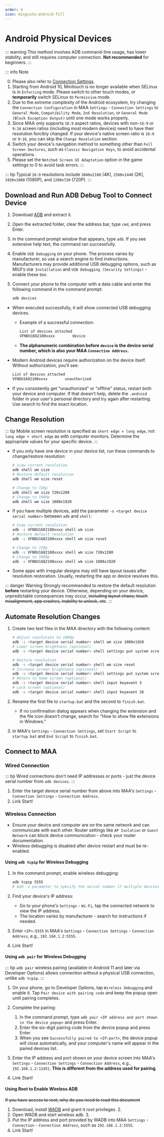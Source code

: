 ```yaml
---
order: 4
icon: mingcute:android-fill
---
```


# Android Physical Devices

::: warning
This method involves ADB command-line usage, has lower stability, and still requires computer connection. **Not recommended** for beginners.
:::

::: info Note

0. Please also refer to [Connection Settings](../connection.md).
1. Starting from Android 10, Minitouch is no longer available when SELinux is in `Enforcing` mode. Please switch to other touch modes, or **temporarily** switch SELinux to `Permissive` mode.
2. Due to the extreme complexity of the Android ecosystem, try changing the `Connection Configuration` in MAA `Settings` - `Connection Settings` to `General Mode`, `Compatibility Mode`, `2nd Resolution`, or `General Mode (Block Exception Output)` until one mode works properly.
3. Since MAA only supports `16:9` aspect ratios, devices with non-`16:9` or `9:16` screen ratios (including most modern devices) need to have their resolution forcibly changed. If your device's native screen ratio is `16:9` or `9:16`, you can skip the `Change Resolution` section.
4. Switch your device's navigation method to something other than `Full Screen Gestures`, such as `Classic Navigation Keys`, to avoid accidental operations.
5. Please set the `Notched Screen UI Adaptation` option in the game settings to 0 to avoid task errors.
   :::

::: tip
Typical `16:9` resolutions include `3840x2160` (4K), `2560x1440` (2K), `1920x1080` (1080P), and `1280x720` (720P).
:::

## Download and Run ADB Debug Tool to Connect Device

1. Download [ADB](https://dl.google.com/android/repository/platform-tools-latest-windows.zip) and extract it.
2. Open the extracted folder, clear the address bar, type `cmd`, and press Enter.
3. In the command prompt window that appears, type `adb`. If you see extensive help text, the command ran successfully.
4. Enable `USB Debugging` on your phone. The process varies by manufacturer, so use a search engine to find instructions. Manufacturers may provide additional USB debugging options, such as MIUI's `USB Installation` and `USB Debugging (Security Settings)` - enable these too.
5. Connect your phone to the computer with a data cable and enter the following command in the command prompt:

   ```bash
   adb devices
   ```

- When executed successfully, it will show connected USB debugging devices.

  - Example of a successful connection:

    ```bash
    List of devices attached
    VFNDU1682100xxxx        device
    ```

  - **The alphanumeric combination before `device` is the device serial number, which is also your MAA `Connection Address`.**

- Modern Android devices require authorization on the device itself. Without authorization, you'll see:

  ```bash
  List of devices attached
  VFNDU1682100xxxx        unauthorized
  ```

- If you consistently get "unauthorized" or "offline" status, restart both your device and computer. If that doesn't help, delete the `.android` folder in your user's personal directory and try again after restarting. Use search to find the exact location.

## Change Resolution

::: tip
Mobile screen resolution is specified as `short edge × long edge`, not `long edge × short edge` as with computer monitors. Determine the appropriate values for your specific device.
:::

- If you only have one device in your device list, run these commands to change/restore resolution:

  ```bash
  # View current resolution
  adb shell wm size
  # Restore default resolution
  adb shell wm size reset

  # Change to 720p
  adb shell wm size 720x1280
  # Change to 1080p
  adb shell wm size 1080x1920
  ```

- If you have multiple devices, add the parameter `-s <target device serial number>` between `adb` and `shell`:

  ```bash
  # View current resolution
  adb -s VFNDU1682100xxxx shell wm size
  # Restore default resolution
  adb -s VFNDU1682100xxxx shell wm size reset

  # Change to 720p
  adb -s VFNDU1682100xxxx shell wm size 720x1280
  # Change to 1080p
  adb -s VFNDU1682100xxxx shell wm size 1080x1920
  ```

- Some apps with irregular designs may still have layout issues after resolution restoration. Usually, restarting the app or device resolves this.

::: danger Warning
Strongly recommended to restore the default resolution **before** restarting your device. Otherwise, depending on your device, unpredictable consequences may occur, ~~including layout chaos, touch misalignment, app crashes, inability to unlock, etc~~.
:::

## Automate Resolution Changes

1. Create two text files in the MAA directory with the following content:

   ```bash
   # Adjust resolution to 1080p
   adb -s <target device serial number> shell wm size 1080x1920
   # Lower screen brightness (optional)
   adb -s <target device serial number> shell settings put system screen_brightness 1
   ```

   ```bash
   # Restore resolution
   adb -s <target device serial number> shell wm size reset
   # Increase screen brightness (optional)
   adb -s <target device serial number> shell settings put system screen_brightness 20
   # Return to home screen (optional)
   adb -s <target device serial number> shell input keyevent 3
   # Lock screen (optional)
   adb -s <target device serial number> shell input keyevent 26
   ```

2. Rename the first file to `startup.bat` and the second to `finish.bat`.

   - If no confirmation dialog appears when changing the extension and the file icon doesn't change, search for "How to show file extensions in Windows."

3. In MAA's `Settings` - `Connection Settings`, set `Start Script` to `startup.bat` and `End Script` to `finish.bat`.

## Connect to MAA

### Wired Connection

::: tip
Wired connections don't need IP addresses or ports - just the device serial number from `adb devices`.
:::

1. Enter the target device serial number from above into MAA's `Settings` - `Connection Settings` - `Connection Address`.
2. Link Start!

### Wireless Connection

- Ensure your device and computer are on the same network and can communicate with each other. Router settings like `AP Isolation` or `Guest Network` can block device communication - check your router documentation.
- Wireless debugging is disabled after device restart and must be re-enabled.

#### Using `adb tcpip` for Wireless Debugging

1. In the command prompt, enable wireless debugging:

   ```bash
   adb tcpip 5555
   # Add -s parameter to specify the serial number if multiple devices are connected
   ```

2. Find your device's IP address:

   - Go to your phone's `Settings` - `Wi-Fi`, tap the connected network to view the IP address.
   - The location varies by manufacturer - search for instructions if needed.

3. Enter `<IP>:5555` in MAA's `Settings` - `Connection Settings` - `Connection Address`, e.g., `192.168.1.2:5555`.
4. Link Start!

#### Using `adb pair` for Wireless Debugging

::: tip
`adb pair` wireless pairing (available in Android 11 and later via Developer Options) allows connection without a physical USB connection, unlike `adb tcpip`.
:::

1. On your phone, go to Developer Options, tap `Wireless Debugging` and enable it. Tap `Pair device with pairing code` and keep the popup open until pairing completes.

2. Complete the pairing:

   1. In the command prompt, type `adb pair <IP address and port shown in the device popup>` and press Enter.
   2. Enter the six-digit pairing code from the device popup and press Enter.
   3. When you see `Successfully paired to <IP:port>`, the device popup will close automatically, and your computer's name will appear in the paired devices list.

3. Enter the IP address and port shown on your device screen into MAA's `Settings` - `Connection Settings` - `Connection Address`, e.g., `192.168.1.2:11451`. **This is different from the address used for pairing**.
4. Link Start!

#### Using Root to Enable Wireless ADB

~~If you have access to root, why do you need to read this document~~

1. Download, install [WADB](https://github.com/RikkaApps/WADB/releases) and grant it root privileges. 2.
2. Open WADB and start wireless adb. 3.
3. Put the IP address and port provided by WADB into MAA `Settings` - `Connection` - `Connection Address`, such as `192.168.1.2:5555`.
4. Link Start!
